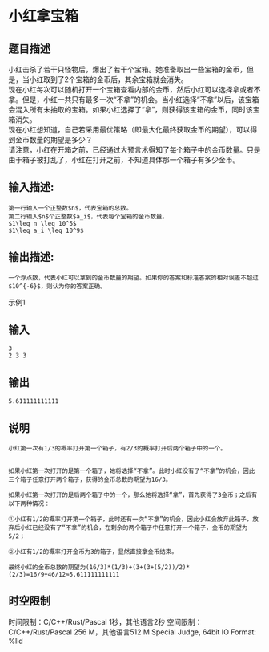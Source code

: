 # 小红拿宝箱

## 题目描述

小红击杀了若干只怪物后，爆出了若干个宝箱。她准备取出一些宝箱的金币，但是，当小红取到了2个宝箱的金币后，其余宝箱就会消失。  
现在小红每次可以随机打开一个宝箱查看内部的金币，然后小红可以选择拿或者不拿。但是，小红一共只有最多一次“不拿”的机会。当小红选择“不拿”以后，该宝箱会混入所有未抽取的宝箱。如果小红选择了“拿”，则获得该宝箱的金币，同时该宝箱消失。  
现在小红想知道，自己若采用最优策略（即最大化最终获取金币的期望），可以得到金币数量的期望是多少？  
请注意，小红在开箱之前，已经通过大预言术得知了每个箱子中的金币数量。只是由于箱子被打乱了，小红在打开之前，不知道具体那一个箱子有多少金币。

## 输入描述:
    
    
    第一行输入一个正整数$n$，代表宝箱的总数。  
    第二行输入$n$个正整数$a_i$，代表每个宝箱的金币数量。  
    $1\leq n \leq 10^5$  
    $1\leq a_i \leq 10^9$

## 输出描述:
    
    
    一个浮点数，代表小红可以拿到的金币数量的期望。如果你的答案和标准答案的相对误差不超过$10^{-6}$，则认为你的答案正确。

示例1 

## 输入
    
    
    3
    2 3 3

## 输出
    
    
    5.611111111111

## 说明
    
    
    小红第一次有1/3的概率打开第一个箱子，有2/3的概率打开后两个箱子中的一个。  
    
    
    如果小红第一次打开的是第一个箱子，她将选择“不拿”。此时小红没有了“不拿”的机会，因此三个箱子任意打开两个箱子，获得的金币总数的期望为16/3。
    
    如果小红第一次打开的是后两个箱子中的一个，那么她将选择“拿”，首先获得了3金币；之后有以下两种情况：
    
    ①小红有1/2的概率打开第一个箱子，此时还有一次“不拿”的机会，因此小红会放弃此箱子，放弃后小红已经没有了“不拿”的机会，在剩余的两个箱子中任意打开一个箱子，金币的期望为5/2；
    
    ②小红有1/2的概率打开金币为3的箱子，显然直接拿金币结束。
    
    最终小红的金币总数的期望为(16/3)*(1/3)+(3+(3+(5/2))/2)*(2/3)=16/9+46/12≈5.611111111111


## 时空限制

时间限制：C/C++/Rust/Pascal 1秒，其他语言2秒
空间限制：C/C++/Rust/Pascal 256 M，其他语言512 M
Special Judge, 64bit IO Format: %lld